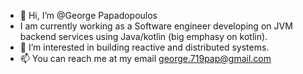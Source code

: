 - 👋 Hi, I’m @George Papadopoulos
- I am currently working as a Software engineer developing on JVM backend services using Java/kotlin (big emphasy on kotlin).
- 👀 I’m interested in building reactive and distributed systems.  
- 📫 You can reach me at my email george.719pap@gmail.com


<!---
GeorgePap-719/GeorgePap-719 is a ✨ special ✨ repository because its `README.md` (this file) appears on your GitHub profile.
You can click the Preview link to take a look at your changes.
--->
